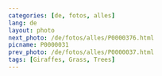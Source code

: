 ```yaml
---
categories: [de, fotos, alles]
lang: de
layout: photo
next_photo: /de/fotos/alles/P0000376.html
picname: P0000031
prev_photo: /de/fotos/alles/P0000037.html
tags: [Giraffes, Grass, Trees]
---
```

